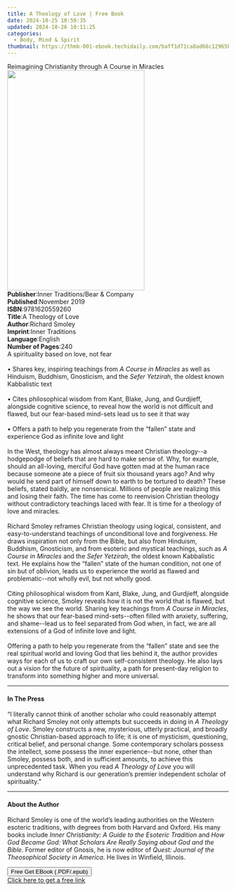```yaml
---
title: A Theology of Love | Free Book
date: 2024-10-25 10:59:35
updated: 2024-10-26 10:11:25
categories:
  - Body, Mind & Spirit
thumbnail: https://thmb-001-ebook.techidaily.com/baff1d71ca8ad66c12965b44c0cae291c2c897237ed621a9792535a33ccccf3e.jpg
---
```

<main id="book-container">
  <div class="flex flex-col">
    <div class="book-brief flex-1 py-6 px-4 sm:p-6 md:py-10 md:px-8">
      <!-- brief-->
      <div class="book-brief-main">
        Reimagining Christianity through A Course in Miracles
      </div>
    </div>
    <div
      class="book-meta-info flex-1 grid gap-4 col-start-1 col-end-3 row-start-1 sm:mb-6 sm:grid-cols-4 lg:gap-6 lg:col-start-2 lg:row-end-6 lg:row-span-6 lg:mb-0"
    >
      <div
        class="book-meta-info-left place-content-center mt-4 p-4 text-sm leading-6 col-start-2 col-span-2 dark:text-slate-400"
      >
        <img
          class="w-full h-500 object-cover rounded-lg sm:h-255 sm:col-span-2 lg:col-span-full"
          src="https://img-001-ebook.techidaily.com/6f25333066490b4127ff2d0e8241cf4af6ced810eaadf52b79140b40742e257f.jpg"
          alt=""
          width="312"
          height="500"
        />
      </div>
      <div
        class="book-meta-info-right mt-2 col-start-1 row-start-2 col-span-3 self-center"
      >
        <!-- meta data  -->
        <div class="flex flex-col px-4 md:px-8">
          <div class="flex-1">
            <strong>Publisher</strong>:<span class="px-2"
              >Inner Traditions/Bear &amp; Company</span
            >
          </div>
          <div class="flex-1">
            <strong>Published</strong>:<span class="px-2">November 2019</span>
          </div>
          <div class="flex-1">
            <strong>ISBN</strong>:<span class="px-2">9781620559260</span>
          </div>
          <div class="flex-1">
            <strong>Title</strong>:<span class="px-2">A Theology of Love</span>
          </div>
          <div class="flex-1">
            <strong>Author</strong>:<span class="px-2">Richard Smoley</span>
          </div>
          <div class="flex-1">
            <strong>Imprint</strong>:<span class="px-2">Inner Traditions</span>
          </div>
          <div class="flex-1">
            <strong>Language</strong>:<span class="px-2">English</span>
          </div>
          <div class="flex-1">
            <strong>Number of Pages</strong>:<span class="px-2">240</span>
          </div>
        </div>
      </div>
    </div>
    <div class="book-description flex-1 py-6 px-4 sm:p-6 md:py-10 md:px-8">
      <div class="book-description-main">
        <div accordion-content="" id="description">
          A spirituality based on love, not fear <br /><br />• Shares key,
          inspiring teachings from <i>A Course in Miracles</i> as well as
          Hinduism, Buddhism, Gnosticism, and the <i>Sefer Yetzirah</i>, the
          oldest known Kabbalistic text <br /><br />• Cites philosophical wisdom
          from Kant, Blake, Jung, and Gurdjieff, alongside cognitive science, to
          reveal how the world is not difficult and flawed, but our fear-based
          mind-sets lead us to see it that way <br /><br />• Offers a path to
          help you regenerate from the “fallen” state and experience God as
          infinite love and light <br /><br />In the West, theology has almost
          always meant Christian theology--a hodgepodge of beliefs that are hard
          to make sense of. Why, for example, should an all-loving, merciful God
          have gotten mad at the human race because someone ate a piece of fruit
          six thousand years ago? And why would he send part of himself down to
          earth to be tortured to death? These beliefs, stated baldly, are
          nonsensical. Millions of people are realizing this and losing their
          faith. The time has come to reenvision Christian theology without
          contradictory teachings laced with fear. It is time for a theology of
          love and miracles. <br /><br />Richard Smoley reframes Christian
          theology using logical, consistent, and easy-to-understand teachings
          of unconditional love and forgiveness. He draws inspiration not only
          from the Bible, but also from Hinduism, Buddhism, Gnosticism, and from
          esoteric and mystical teachings, such as
          <i>A Course in Miracles</i> and the <i>Sefer Yetzirah</i>, the oldest
          known Kabbalistic text. He explains how the “fallen” state of the
          human condition, not one of sin but of oblivion, leads us to
          experience the world as flawed and problematic--not wholly evil, but
          not wholly good. <br /><br />Citing philosophical wisdom from Kant,
          Blake, Jung, and Gurdjieff, alongside cognitive science, Smoley
          reveals how it is not the world that is flawed, but the way we see the
          world. Sharing key teachings from <i>A Course in Miracles</i>, he
          shows that our fear-based mind-sets--often filled with anxiety,
          suffering, and shame--lead us to feel separated from God when, in
          fact, we are all extensions of a God of infinite love and light.
          <br /><br />Offering a path to help you regenerate from the “fallen”
          state and see the real spiritual world and loving God that lies behind
          it, the author provides ways for each of us to craft our own
          self-consistent theology. He also lays out a vision for the future of
          spirituality, a path for present-day religion to transform into
          something higher and more universal.
        </div>
        <div class="accordion-fader"></div>
      </div>
    </div>
    <div class="book-excerpts flex-1 py-6 px-4 sm:p-6 md:py-10 md:px-8">
      <!-- excerpts-->
      <div class="book-excerpts-main">
        <hr />
        <h4 class="placeholder placeholder-heading">
          <span>In The Press</span>
        </h4>
        <p>
          “I literally cannot think of another scholar who could reasonably
          attempt what Richard Smoley not only attempts but succeeds in doing in
          <i>A Theology of Love</i>. Smoley constructs a new, mysterious,
          utterly practical, and broadly gnostic Christian-based approach to
          life; it is one of mysticism, questioning, critical belief, and
          personal change. Some contemporary scholars possess the intellect,
          some possess the inner experience--but none, other than Smoley,
          possess both, and in sufficient amounts, to achieve this unprecedented
          task. When you read <i>A Theology of Love</i> you will understand why
          Richard is our generation’s premier independent scholar of
          spirituality.”
        </p>
      </div>
    </div>
    <div class="book-about-author flex-1 py-6 px-4 sm:p-6 md:py-10 md:px-8">
      <!-- about author-->
      <div class="book-main-author-main">
        <hr />
        <h4 class="placeholder placeholder-heading">
          <span>About the Author</span>
        </h4>
        <p>
          Richard Smoley is one of the world’s leading authorities on the
          Western esoteric traditions, with degrees from both Harvard and
          Oxford. His many books include
          <i>Inner Christianity: A Guide to the Esoteric Tradition</i> and
          <i
            >How God Became God: What Scholars Are Really Saying about God and
            the Bible</i
          >. Former editor of Gnosis, he is now editor of
          <i>Quest: Journal of the Theosophical Society in America</i>. He lives
          in Winfield, Illinois.
        </p>
      </div>
    </div>
    <div class="book-free-get flex-1 py-6 px-4 sm:p-6 md:py-10 md:px-8">
      <button
        id="btn-free-get"
        class="bg-blue-500 hover:bg-blue-700 text-white font-bold py-2 px-4 rounded"
      >
        Free Get EBook (.PDF/.epub)
      </button>
      <div id="countdown-display" class="px-2 text-lg mt-2"></div>
      <a
        id="free-link"
        class="hidden bg-blue-500 hover:bg-blue-700 text-white font-bold py-2 px-4 rounded"
        href="https://www.ebooks.com/en-us/book/209645584/a-theology-of-love/richard-smoley/"
        target="_blank"
        >Click here to get a free link</a
      >
    </div>
    <script>
      let countdownTime = 0;
      let countdownInterval = null;
      document
        .getElementById('btn-free-get')
        .addEventListener('click', startCountdown);
      function startCountdown() {
        countdownTime = new Date().getTime() + 60000 * 3;
        countdownInterval = setInterval(updateCountdown, 1000);
        document.getElementById('btn-free-get').disabled = true;
        document
          .getElementById('btn-free-get')
          .classList.add('bg-gray-500', 'cursor-not-allowed');
      }
      function updateCountdown() {
        let currentTime = new Date().getTime();
        let timeLeft = countdownTime - currentTime;
        let secondsLeft = Math.floor(timeLeft / 1000);
        document.getElementById('countdown-display').innerHTML =
          `Remaining time: ${secondsLeft} seconds.`;
        if (secondsLeft <= 0) {
          clearInterval(countdownInterval);
          document.getElementById('btn-free-get').classList.add('hidden');
          document.getElementById('free-link').classList.remove('hidden');
          document.getElementById('countdown-display').innerHTML = '';
        }
      }
    </script>
  </div>
</main>
